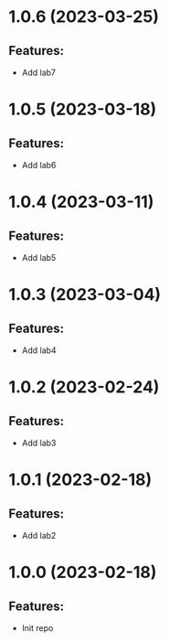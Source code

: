 # 1.0.6 (2023-03-25)
## Features: 
* Add lab7

# 1.0.5 (2023-03-18)
## Features: 
* Add lab6

# 1.0.4 (2023-03-11)
## Features: 
* Add lab5

# 1.0.3 (2023-03-04)
## Features: 
* Add lab4

# 1.0.2 (2023-02-24)
## Features: 
* Add lab3

# 1.0.1 (2023-02-18)
## Features: 
* Add lab2

# 1.0.0 (2023-02-18)
## Features: 
* Init repo




